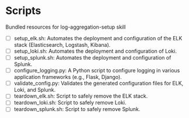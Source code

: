 # Scripts

Bundled resources for log-aggregation-setup skill

- [ ] setup_elk.sh: Automates the deployment and configuration of the ELK stack (Elasticsearch, Logstash, Kibana).
- [ ] setup_loki.sh: Automates the deployment and configuration of Loki.
- [ ] setup_splunk.sh: Automates the deployment and configuration of Splunk.
- [ ] configure_logging.py: A Python script to configure logging in various application frameworks (e.g., Flask, Django).
- [ ] validate_config.py: Validates the generated configuration files for ELK, Loki, and Splunk.
- [ ] teardown_elk.sh: Script to safely remove the ELK stack.
- [ ] teardown_loki.sh: Script to safely remove Loki.
- [ ] teardown_splunk.sh: Script to safely remove Splunk.
